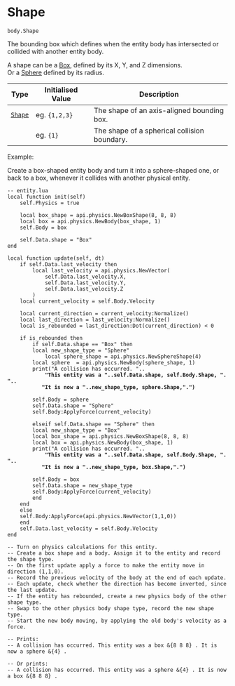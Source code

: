 # Shape

`body.Shape`

The bounding box which defines when the entity body has intersected or collided with another entity body.

A shape can be a [Box](../../shape/box/), defined by its X, Y, and Z dimensions. \
Or a [Sphere](../../shape/sphere/) defined by its radius.

| Type                    | Initialised Value  | Description                                  |
| ----------------------- | ------------------ | -------------------------------------------- |
| [`Shape`](../../shape/) | eg. `{1,2,3}`      | The shape of an axis-aligned bounding box.   |
|                         | eg. `{1}`          | The shape of a spherical collision boundary. |



Example:

Create a box-shaped entity body and turn it into a sphere-shaped one, or back to a box, whenever it collides with another physical entity.&#x20;

<pre class="language-lua"><code class="lang-lua">-- entity.lua
local function init(self)
    self.Physics = true
    
    local box_shape = api.physics.NewBoxShape(8, 8, 8) 
    local box = api.physics.NewBody(box_shape, 1)   
    self.Body = box
    
    self.Data.shape = "Box"
end

local function update(self, dt)
    if self.Data.last_velocity then
        local last_velocity = api.physics.NewVector(
            self.Data.last_velocity.X, 
            self.Data.last_velocity.Y, 
       	    self.Data.last_velocity.Z
        )
	local current_velocity = self.Body.Velocity
	
	local current_direction = current_velocity:Normalize()
	local last_direction = last_velocity:Normalize()
	local is_rebounded = last_direction:Dot(current_direction) &#x3C; 0
		
	if is_rebounded then
	    if self.Data.shape == "Box" then
		local new_shape_type = "Sphere"
	        local sphere_shape = api.physics.NewSphereShape(4)
		local sphere  = api.physics.NewBody(sphere_shape, 1) 
		print("A collision has occurred. ".. 
<strong>			"This entity was a "..self.Data.shape, self.Body.Shape, ". "..
</strong><strong>			"It is now a "..new_shape_type, sphere.Shape,".")
</strong>			
		self.Body = sphere
		self.Data.shape = "Sphere"	
		self.Body:ApplyForce(current_velocity)
		
	    elseif self.Data.shape == "Sphere" then
		local new_shape_type = "Box"
		local box_shape = api.physics.NewBoxShape(8, 8, 8) 
		local box = api.physics.NewBody(box_shape, 1) 
		print("A collision has occurred. ".. 
<strong>			"This entity was a "..self.Data.shape, self.Body.Shape, ". "..
</strong><strong>			"It is now a "..new_shape_type, box.Shape,".")
</strong>			
		self.Body = box	
		self.Data.shape = new_shape_type 	
		self.Body:ApplyForce(current_velocity)
	    end 
	end
    else
 	self.Body:ApplyForce(api.physics.NewVector(1,1,0))
    end
    self.Data.last_velocity = self.Body.Velocity
end 

-- Turn on physics calculations for this entity.
-- Create a box shape and a body. Assign it to the entity and record the shape type.
-- On the first update apply a force to make the entity move in direction (1,1,0).
-- Record the previous velocity of the body at the end of each update.
-- Each update, check whether the direction has become inverted, since the last update.
-- If the entity has rebounded, create a new physics body of the other shape type.
-- Swap to the other physics body shape type, record the new shape type.
-- Start the new body moving, by applying the old body's velocity as a force.

-- Prints:
-- A collision has occurred. This entity was a box &#x26;{8 8 8} . It is now a sphere &#x26;{4} .

-- Or prints:
-- A collision has occurred. This entity was a sphere &#x26;{4} . It is now a box &#x26;{8 8 8} .
</code></pre>
